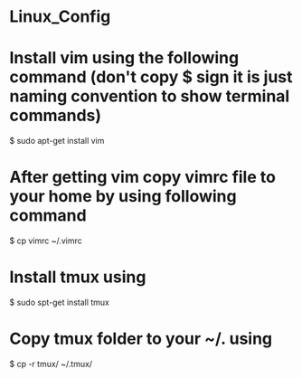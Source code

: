 # Linux_Config

# Install vim using the following command (don't copy $ sign it is just naming convention to show terminal commands) 
$ sudo apt-get install vim

# After getting vim copy vimrc file to your home by using following command 
$ cp vimrc ~/.vimrc

# Install tmux using 
$ sudo spt-get install tmux

# Copy tmux folder to your ~/. using 
$ cp -r tmux/ ~/.tmux/
